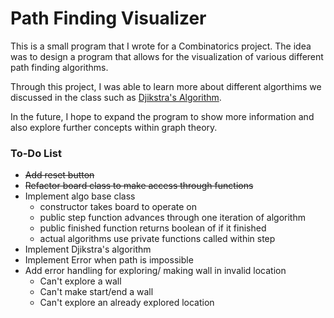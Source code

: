 # Path Finding Visualizer

This is a small program that I wrote for a Combinatorics project. The idea was to design a program that allows for the visualization of various different path finding algorithms. 

Through this project, I was able to learn more about different algorthims we discussed in the class such as [Djikstra's Algorithm](https://en.wikipedia.org/wiki/Dijkstra%27s_algorithm "Djikstra's Algorithm on Wikipedia").

In the future, I hope to expand the program to show more information and also explore further concepts within graph theory.

### To-Do List
* ~~Add reset button~~
* ~~Refactor board class to make access through functions~~
* Implement algo base class
    * constructor takes board to operate on
    * public step function advances through one iteration of algorithm
    * public finished function returns boolean of if it finished
    * actual algorithms use private functions called within step
* Implement Djikstra's algorithm
* Implement Error when path is impossible 
* Add error handling for exploring/ making wall in invalid location
    * Can't explore a wall
    * Can't make start/end a wall 
    * Can't explore an already explored location

